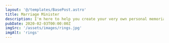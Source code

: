 ```yaml
---
layout: '@/templates/BasePost.astro'
title: Marriage Minister
description: I'm here to help you create your very own personal memorial wedding ceremony Tailored to your own unique love story
pubDate: 2020-02-03T00:00:00Z
imgSrc: '/assets/images/rings.jpg'
imgAlt: 'rings'
---
```


